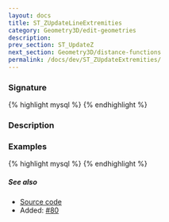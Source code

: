 ```yaml
---
layout: docs
title: ST_ZUpdateLineExtremities
category: Geometry3D/edit-geometries
description: 
prev_section: ST_UpdateZ
next_section: Geometry3D/distance-functions
permalink: /docs/dev/ST_ZUpdateExtremities/
---
```


### Signature

{% highlight mysql %}
{% endhighlight %}

### Description

### Examples

{% highlight mysql %}
{% endhighlight %}

##### See also

* <a href="https://github.com/irstv/H2GIS/blob/master/h2spatial-ext/src/main/java/org/h2gis/h2spatialext/function/spatial/edit/ST_ZUpdateExtremities.java" target="_blank">Source code</a>
* Added: <a href="https://github.com/irstv/H2GIS/pull/80" target="_blank">#80</a>
